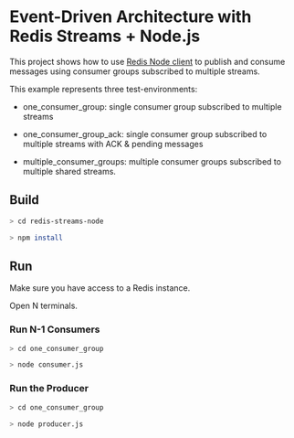 # Event-Driven Architecture with Redis Streams + Node.js

This project shows how to use [Redis Node client](http://redis.js.org/) to publish and consume messages using consumer groups subscribed to multiple streams.

This example represents three test-environments:

- one_consumer_group: single consumer group subscribed to multiple streams

- one_consumer_group_ack: single consumer group subscribed to multiple streams with ACK & pending messages

- multiple_consumer_groups: multiple consumer groups subscribed to multiple shared streams.

## Build

```bash
> cd redis-streams-node

> npm install
```

## Run

Make sure you have access to a Redis instance.

Open N terminals.

### Run N-1 Consumers

```bash
> cd one_consumer_group

> node consumer.js 
```

### Run the Producer

```bash
> cd one_consumer_group

> node producer.js
```
